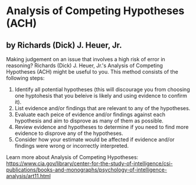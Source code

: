 # Analysis of Competing Hypotheses (ACH)
## by Richards (Dick) J. Heuer, Jr.

Making judgement on an issue that involves a high risk of error in reasoning?  Richards (Dick) J. Heuer, Jr.'s Analysis of Competing Hypotheses (ACH) might be useful to you.  This method consists of the following steps:
1. Identify all potential hypotheses (this will discourage you from choosing one hyptohesis that you beleive is likely and using evidence to confirm it).
2. List evidence and/or findings that are relevant to any of the hypotheses.
3. Evaluate each peice of evidence and/or findings against each hypothesis and aim to disprove as many of them as possible.
4. Review evidence and hypotheses to determine if you need to find more evidence to disprove any of the hypotheses.
5. Consider how your estimate would be affected if evidence and/or findings were wrong or incorrectly interpreted.

Learn more about Analysis of Competing Hypotheses: https://www.cia.gov/library/center-for-the-study-of-intelligence/csi-publications/books-and-monographs/psychology-of-intelligence-analysis/art11.html
